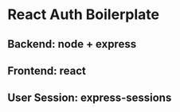 # React Auth Boilerplate

## Backend: node + express

## Frontend: react

## User Session: express-sessions
